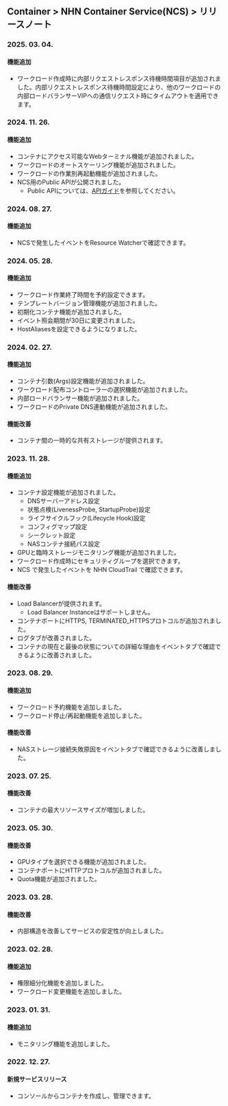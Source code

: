 ## Container > NHN Container Service(NCS)  > リリースノート
### 2025. 03. 04.
#### 機能追加
* ワークロード作成時に内部リクエストレスポンス待機時間項目が追加されました。内部リクエストレスポンス待機時間設定により、他のワークロードの内部ロードバランサーVIPへの通信リクエスト時にタイムアウトを適用できます。

### 2024. 11. 26.
#### 機能追加
* コンテナにアクセス可能なWebターミナル機能が追加されました。
* ワークロードのオートスケーリング機能が追加されました。
* ワークロードの作業別再起動機能が追加されました。
* NCS用のPublic APIが公開されました。
    * Public APIについては、[APIガイド](/Container/NCS/ja/public-api/)を参照してください。

### 2024. 08. 27.
#### 機能追加
* NCSで発生したイベントをResource Watcherで確認できます。

### 2024. 05. 28.
#### 機能追加
* ワークロード作業終了時間を予約設定できます。
* テンプレートバージョン管理機能が追加されました。
* 初期化コンテナ機能が追加されました。
* イベント照会期間が30日に変更されました。
* HostAliasesを設定できるようになりました。

### 2024. 02. 27.
#### 機能追加
* コンテナ引数(Args)設定機能が追加されました。
* ワークロード配布コントローラーの選択機能が追加されました。
* 内部ロードバランサー機能が追加されました。
* ワークロードのPrivate DNS連動機能が追加されました。

#### 機能改善
* コンテナ間の一時的な共有ストレージが提供されます。

### 2023. 11. 28.
#### 機能追加
* コンテナ設定機能が追加されました。
    * DNSサーバーアドレス設定
    * 状態点検(LivenessProbe, StartupProbe)設定
    * ライフサイクルフック(Lifecycle Hook)設定
    * コンフィグマップ設定
    * シークレット設定
    * NASコンテナ接続パス設定
* GPUと臨時ストレージモニタリング機能が追加されました。
* ワークロード作成時にセキュリティグループを選択できます。
* NCS で発生したイベントを NHN CloudTrail で確認できます。

#### 機能改善
* Load Balancerが提供されます。
    * Load Balancer Instanceはサポートしません。
* コンテナポートにHTTPS, TERMINATED_HTTPSプロトコルが追加されました。
* ログタブが改善されました。
* コンテナの現在と最後の状態についての詳細な理由をイベントタブで確認できるように改善されました。

### 2023. 08. 29.
#### 機能追加
* ワークロード予約機能を追加しました。
* ワークロード停止/再起動機能を追加しました。

#### 機能改善
* NASストレージ接続失敗原因をイベントタブで確認できるように改善しました。

### 2023. 07. 25.
#### 機能改善
* コンテナの最大リソースサイズが増加しました。

### 2023. 05. 30.
#### 機能改善
* GPUタイプを選択できる機能が追加されました。
* コンテナポートにHTTPプロトコルが追加されました。
* Quota機能が追加されました。

### 2023. 03. 28.

#### 機能改善
* 内部構造を改善してサービスの安定性が向上しました。

### 2023. 02. 28.

#### 機能追加
* 権限細分化機能を追加しました。
* ワークロード変更機能を追加しました。

### 2023. 01. 31.

#### 機能追加
* モニタリング機能を追加しました。

### 2022. 12. 27.

#### 新規サービスリリース
* コンソールからコンテナを作成し、管理できます。
